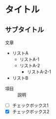 # タイトル
## サブタイトル
文章

* リストA
  * リストA-1
  * リストA-2
    * リストA-2-1
* リストB

<dl>
  <dt>項目</dt>
  <dd>説明</dd>
</dl>

- [ ] チェックボックス1
- [x] チェックボックス2